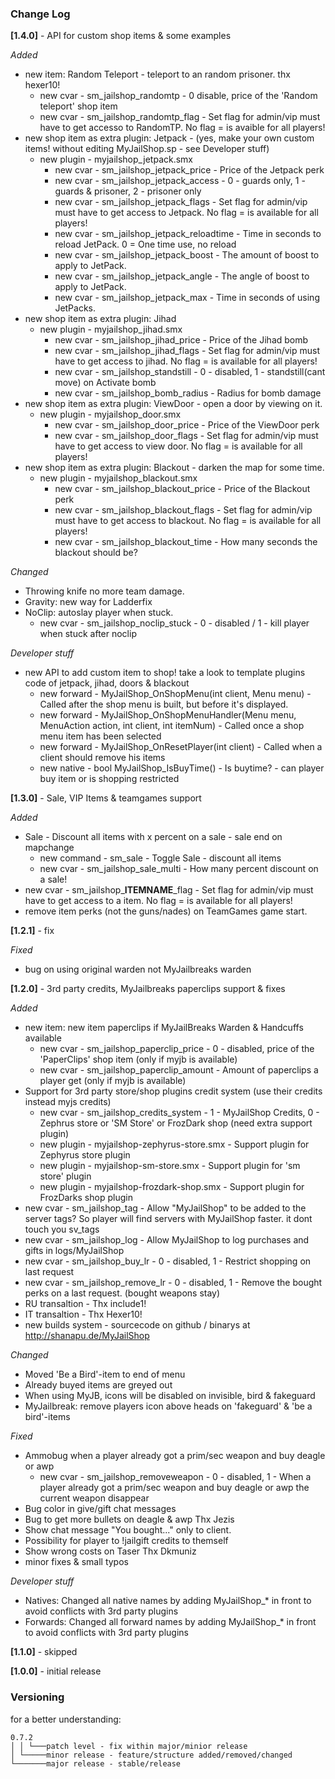### Change Log
  
**[1.4.0]** - API for custom shop items & some examples
  
*Added*
 *  new item: Random Teleport - teleport to an random prisoner. thx hexer10!
    *  new cvar - sm_jailshop_randomtp - 0 disable, price of the 'Random teleport' shop item
    *  new cvar - sm_jailshop_randomtp_flag - Set flag for admin/vip must have to get accesso to RandomTP. No flag = is avaible for all players!
 *  new shop item as extra plugin: Jetpack - (yes, make your own custom items! without editing MyJailShop.sp - see Developer stuff)
    *  new plugin - myjailshop_jetpack.smx
        *  new cvar - sm_jailshop_jetpack_price - Price of the Jetpack perk
        *  new cvar - sm_jailshop_jetpack_access - 0 - guards only, 1 - guards & prisoner, 2 - prisoner only
        *  new cvar - sm_jailshop_jetpack_flags - Set flag for admin/vip must have to get access to Jetpack. No flag = is available for all players!
        *  new cvar - sm_jailshop_jetpack_reloadtime - Time in seconds to reload JetPack. 0 = One time use, no reload
        *  new cvar - sm_jailshop_jetpack_boost - The amount of boost to apply to JetPack.
        *  new cvar - sm_jailshop_jetpack_angle - The angle of boost to apply to JetPack.
        *  new cvar - sm_jailshop_jetpack_max - Time in seconds of using JetPacks. 
*  new shop item as extra plugin: Jihad
    *  new plugin - myjailshop_jihad.smx
        *  new cvar - sm_jailshop_jihad_price - Price of the Jihad bomb
        *  new cvar - sm_jailshop_jihad_flags - Set flag for admin/vip must have to get access to jihad. No flag = is available for all players!
        *  new cvar - sm_jailshop_standstill - 0 - disabled, 1 - standstill(cant move) on Activate bomb
        *  new cvar - sm_jailshop_bomb_radius - Radius for bomb damage
*  new shop item as extra plugin: ViewDoor - open a door by viewing on it.
    *  new plugin - myjailshop_door.smx
        *  new cvar - sm_jailshop_door_price - Price of the ViewDoor perk
        *  new cvar - sm_jailshop_door_flags - Set flag for admin/vip must have to get access to view door. No flag = is available for all players!
*  new shop item as extra plugin: Blackout - darken the map for some time.
    *  new plugin - myjailshop_blackout.smx
        *  new cvar - sm_jailshop_blackout_price - Price of the Blackout perk
        *  new cvar - sm_jailshop_blackout_flags - Set flag for admin/vip must have to get access to blackout. No flag = is available for all players!
        *  new cvar - sm_jailshop_blackout_time - How many seconds the blackout should be?
  
  
  
*Changed*
 *  Throwing knife no more team damage.
 *  Gravity: new way for Ladderfix
 *  NoClip: autoslay player when stuck.
    *  new cvar - sm_jailshop_noclip_stuck - 0 - disabled / 1 - kill player when stuck after noclip
  
  
  
*Developer stuff*
 * new API to add custom item to shop! take a look to template plugins code of jetpack, jihad, doors & blackout
    *  new forward - MyJailShop_OnShopMenu(int client, Menu menu) - Called after the shop menu is built, but before it's displayed. 
    *  new forward - MyJailShop_OnShopMenuHandler(Menu menu, MenuAction action, int client, int itemNum) - Called once a shop menu item has been selected 
    *  new forward - MyJailShop_OnResetPlayer(int client) -  Called when a client should remove his items 
    *  new native - bool MyJailShop_IsBuyTime() - Is buytime? - can player buy item or is shopping restricted
  
  

**[1.3.0]** - Sale, VIP Items & teamgames support
  
*Added*
 *  Sale - Discount all items with x percent on a sale - sale end on mapchange
    *  new command - sm_sale - Toggle Sale - discount all items 
    *  new cvar - sm_jailshop_sale_multi - How many percent discount on a sale!
 *  new cvar - sm_jailshop_**ITEMNAME**_flag - Set flag for admin/vip must have to get access to a item. No flag = is available for all players!
 *  remove item perks (not the guns/nades) on TeamGames game start.
  
  
  
**[1.2.1]** - fix
  
*Fixed*
 *  bug on using original warden not MyJailbreaks warden 
  
  
  
**[1.2.0]** - 3rd party credits, MyJailbreaks paperclips support & fixes 
  
*Added*
 *  new item: new item paperclips if MyJailBreaks Warden & Handcuffs available
    *  new cvar - sm_jailshop_paperclip_price - 0 - disabled, price of the 'PaperClips' shop item (only if myjb is available)
    *  new cvar - sm_jailshop_paperclip_amount - Amount of paperclips a player get (only if myjb is available)
 *  Support for 3rd party store/shop plugins credit system (use their credits instead myjs credits)
    *  new cvar - sm_jailshop_credits_system - 1 - MyJailShop Credits, 0 - Zephrus store or 'SM Store' or FrozDark shop (need extra support plugin)
    *  new plugin - myjailshop-zephyrus-store.smx - Support plugin for Zephyrus store plugin
    *  new plugin - myjailshop-sm-store.smx - Support plugin for 'sm store' plugin
    *  new plugin - myjailshop-frozdark-shop.smx - Support plugin for FrozDarks shop plugin
 *  new cvar - sm_jailshop_tag - Allow "MyJailShop" to be added to the server tags? So player will find servers with MyJailShop faster. it dont touch you sv_tags
 *  new cvar - sm_jailshop_log - Allow MyJailShop to log purchases and gifts in logs/MyJailShop
 *  new cvar - sm_jailshop_buy_lr - 0 - disabled, 1 - Restrict shopping on last request
 *  new cvar - sm_jailshop_remove_lr - 0 - disabled, 1 - Remove the bought perks on a last request. (bought weapons stay)
 *  RU transaltion - Thx include1!
 *  IT transaltion - Thx Hexer10!
 *  new builds system - sourcecode on github / binarys at http://shanapu.de/MyJailShop
  
  
  
*Changed*
* Moved 'Be a Bird'-item to end of menu
* Already buyed items are greyed out
* When using MyJB, icons will be disabled on invisible, bird & fakeguard
* MyJailbreak: remove players icon above heads on 'fakeguard' & 'be a bird'-items
  
  
  
*Fixed*
*  Ammobug when a player already got a prim/sec weapon and buy deagle or awp
    *  new cvar - sm_jailshop_removeweapon - 0 - disabled, 1 - When a player already got a prim/sec weapon and buy deagle or awp the current weapon disappear
*  Bug color in give/gift chat messages
*  Bug to get more bullets on deagle & awp Thx Jezis
*  Show chat message "You bought..." only to client.
*  Possibility for player to !jailgift credits to themself
*  Show wrong costs on Taser Thx Dkmuniz
*  minor fixes & small typos
  
  
  
*Developer stuff*
*  Natives: Changed all native names by adding MyJailShop_* in front to avoid conflicts with 3rd party plugins
*  Forwards: Changed all forward names by adding MyJailShop_* in front to avoid conflicts with 3rd party plugins
  
  
**[1.1.0]** - skipped
  
**[1.0.0]** - initial release

### Versioning
for a better understanding:
```
0.7.2  
│ │ └───patch level - fix within major/minior release  
│ └─────minor release - feature/structure added/removed/changed  
└───────major release - stable/release  
```

